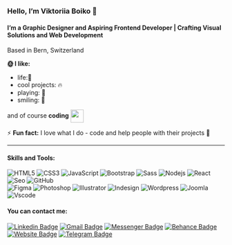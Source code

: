 ### Hello, I’m **Viktoriia Boiko** 👋

#### I’m a **Graphic Designer and Aspiring Frontend Developer** | Crafting Visual Solutions and Web Development
Based in Bern, Switzerland

**🌞 I like:** 

- life:🌿
- cool projects: 🔥
- playing: 🎲
- smiling: 🥰

and of course **coding** <img width='30x'  align='center' src='https://camo.githubusercontent.com/63371d36886ee658f5a97401f393e1ab1684b2fd3de674b8f5efc7d410b2a3d0/68747470733a2f2f6d656469612e67697068792e636f6d2f6d656469612f57556c706c634d704f43456d5447427442572f67697068792e676966'/>

⚡ **Fun fact:** I love what I do - code and help people with their projects :seedling:
____

#### Skills and Tools:

![HTML5](https://img.shields.io/badge/-HTML5-000000?style=flat&logo=html5)
![CSS3](https://img.shields.io/badge/-CSS3-000000?style=flat&labelColor=000000&logo=css3)
![JavaScript](https://img.shields.io/badge/-JavaScript-black?style=flat&labelColor=000000&logo=javascript)
![Bootstrap](https://img.shields.io/badge/-Bootstrap-000000?style=flat&labelColor=000000&logo=bootstrap)
![Sass](https://img.shields.io/badge/-Sass-000000?style=flat&labelColor=000000&logo=sass)
![Nodejs](https://img.shields.io/badge/-Nodejs-black?style=flat&labelColor=000000&logo=Node.js)
![React](https://img.shields.io/badge/-React-black?style=flat&labelColor=000000&logo=react)
![Seo](https://img.shields.io/badge/-Seo-181717?style=flat&labelColor=000000&logo=google)
![GitHub](https://img.shields.io/badge/-GitHub-181717?style=flat&labelColor=000000&logo=github)
<br>
![Figma](https://img.shields.io/badge/-Figma-181717?style=flat&labelColor=000000&logo=figma)
![Photoshop](https://img.shields.io/badge/-Photoshop-181717?style=flat&labelColor=000000&logo=adobephotoshop)
![Illustrator](https://img.shields.io/badge/-Illustrator-181717?style=flat&labelColor=000000&logo=adobeillustrator)
![Indesign](https://img.shields.io/badge/-Indesign-181717?style=flat&labelColor=000000&logo=adobeindesign)
![Wordpress](https://img.shields.io/badge/-Wordpress-181717?style=flat&labelColor=000000&logo=wordpress)
![Joomla](https://img.shields.io/badge/-Joomla-181717?style=flat&labelColor=000000&logo=joomla)
![Vscode](https://img.shields.io/badge/-Vscode-181717?style=flat&labelColor=000000&logo=visualstudiocode)

#### You can contact me:

[![Linkedin Badge](https://img.shields.io/badge/-Linkedin-181717?style=flat&logo=Linkedin&logoColor=white)](https://linkedin.com/in/https://www.linkedin.com/in/viktoriia-boiko-b67992a2/ "Connect on LinkedIn") 
[![Gmail Badge](https://img.shields.io/badge/-Gmail-181717?style=flat&logo=Gmail&logoColor=white)](mailto:boiko.viktorika@gmail.com "Connect via Email") 
[![Messenger Badge](https://img.shields.io/badge/-Messenger-181717?style=flat&logo=Messenger&logoColor=white)](https://m.me/Boyko.Viktoriia "Connect on Facebook")
[![Behance Badge](https://img.shields.io/badge/-Behance-181717?style=flat&logo=Behance&logoColor=white)](https://www.behance.net/341204db "Connect on Behance")
[![Website Badge](https://img.shields.io/badge/-Portfolio-181717?style=flat&logo=Google-Chrome&logoColor=white&link=http://viktoriiaboiko.com/)](http://viktoriiaboiko.com/)
[![Telegram Badge](https://img.shields.io/badge/-Telegram-181717?style=flat&logo=Telegram&logoColor=white)](https://t.me/ViktorikaBoiko "Contact on Telegram")


   


